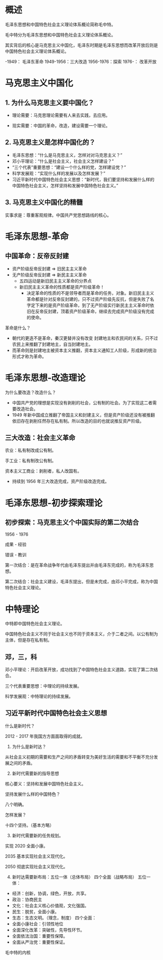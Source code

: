 # 概述
毛泽东思想和中国特色社会主义理论体系概论简称毛中特。

毛中特分为毛泽东思想和中国特色社会主义理论体系概论。

其实背后的核心是马克思主义中国化，毛泽东时期是毛泽东思想而改革开放后则是中国特色社会主义理论体系概论。

 -1949： 毛泽东革命
1949-1956：三大改造
1956-1976：探索
1976-： 改革开放

# 马克思主义中国化

## 1. 为什么马克思主义要中国化？

* 理论需要：马克思理论需要有人来去实践，去应用。

* 现实需要：中国的革命，改造，建设需要一个理论。

## 2. 马克思主义是怎样中国化的？

* 毛泽东思想：“什么是马克思主义，怎样对对马克思主义？”
* 邓小平理论：“什么是社会主义，社会主义怎样建设？”
* “三个代表”重要思想：“建设一个什么样的党，怎样建设党？”
* 科学发展观：“实现什么样的发展以及怎样发展？”
* 习近平新时代中国特色社会主义思想：“新时代，我们要坚持和发展什么样的中国特色社会主义，怎样坚持和发展中国特色社会主义。”

## 3. 马克思主义中国化的精髓

实事求是：尊重客观规律。中国共产党思想路线的核心。

# 毛泽东思想-革命

## 中国革命：反帝反封建

* 资产阶级反帝反封建 => 旧民主主义革命
* 无产阶级反帝反封建 => 新民主主义革命
  * 五四运动是新旧民主主义革命的分界点
  * 新旧民主主义革命的性质都是资产阶级革命！
    * 决定革命的性质的不是领导者而是革命的任务，对象。新旧民主主义革命都是针对反帝反封建的，只不过资产阶级先反抗，但是失败了名字定下来的是资产阶级革命，到了无产阶级实行新民主主义革命时依旧在反帝反封建，顶着资产阶级革命，继续去完成资产阶级没有完成的使命。

革命是什么？ 

* 朝代的更迭不是革命，秦汉更替并没有改变 封建地主和农民间的关系，只不过农民上来推翻了封建地主，自当封建地主。
* 而革命则是封建地主被资本主义推翻，资本主义通知工人阶级，形成新的统治形式才称为革命。

# 毛泽东思想-改造理论
为什么要改造？改造什么？
* 中国共产党的理想是实现没有剥削的社会，公有制的社会。为了实现这二者需要改造社会。
* 1949 年新中国成立推翻了帝国主义和封建主义，但是资产阶级还没有被推翻依旧存在剥削任然存在私有制。所以改造的目的也就说推反资产阶级。

## 三大改造：社会主义革命

农业：私有制改成公有制。

手工业：私有制改公有制。

资本主义工商业：剥削者，私人改国有。

* 持续到 1956 年三大改造完成，资产阶级改造完成。

# 毛泽东思想-初步探索理论

## 初步探索：马克思主义个中国实际的第二次结合
1956 - 1976 

成果 - 经验

错误 - 教训

第一次结合：是在革命战争年代由毛泽东提出并由毛泽东完成的，称为毛泽东思想。

第二次结合：社会主义建设，毛泽东提出，但是未完成，由邓小平完成，称为中国特色社会主义理论。


# 中特理论
中特即中国特色社会主义理论。

中国特色社会主义不同于社会主义也不同于资本主义，介于二者之间。以公有制为主体，但是存在私有制。

## 邓，三，科

邓小平理论：开启改革开放，成功找到了中国特色社会主义道路，实现了第二次结合。

三个代表重要思想：中理论的持续发展。

科学发展观：中特理论的持续发展。

## 习近平新时代中国特色社会主义思想
什么是新时代？

2012 - 2017 年我国方方面面取得的成就。

1. 为什么是新时达？

从社会主义初期的需要和生产之间的矛盾转变为美好生活的需要和不平衡不充分发展之间的矛盾。

2. 新时代需要新的指导思想

核心要义：坚持和发展中国特色社会主义。

坚持发展什么样的中国特色？ 

八个明确。

怎样发展？

十四个坚持。（基本方略）

3. 新时代需要新的任务规划。

实现 2020 全面小康。

2035 基本实现社会主义现代化。

2050 彻底实现社会主义现代化。

4. 新时达需要新布局：五位一体（总体布局） 四个全面（战略布局）
五位一体：
* 经济：创新，协调，绿色，开放，共享。
* 政治：协商民主
* 文化：社会主义核心价值观，文化强国。
* 民生：脱贫，全面小康。
* 生态：生态文明。（理念，制度）
四个全面：
* 全面小康社会：引领性地位
* 全面深化改革：突破性，先导性环节。
* 全面依法治国：重要性保障。
* 全面从严治党：重要性保证。

毛中特的内核


